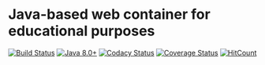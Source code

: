 # Java-based web container for educational purposes
[![Build Status](https://semaphoreci.com/api/v1/alexeyzhulyov/nc_edu_web-container/branches/master/badge.svg)](https://semaphoreci.com/alexeyzhulyov/nc_edu_web-container)
[![Java 8.0+](https://img.shields.io/badge/java-8.0%2b-green.svg)](http://www.oracle.com/technetwork/java/javase/downloads/index.html)
[![Codacy Status](https://api.codacy.com/project/badge/grade/8134ff1e0aca4252b31b96e599d97954)](https://www.codacy.com/app/alexey-zhulyov/nc_edu_web-container)
[![Coverage Status](https://coveralls.io/repos/github/AlexeyZhulyov/nc_edu_web-container/badge.svg?branch=master)](https://coveralls.io/github/AlexeyZhulyov/nc_edu_web-container?branch=master)
[![HitCount](https://hitt.herokuapp.com/AlexeyZhulyov/nc_edu_web-container.svg)](https://github.com/AlexeyZhulyov/nc_edu_web-container)
